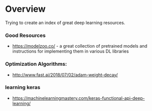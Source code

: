 # Overview

Trying to create an index of great deep learning resources.

### Good Resources
- https://modelzoo.co/ - a great collection of pretrained models and instructions for implementing them in various DL libraries


### Optimization Algorithms:
- http://www.fast.ai/2018/07/02/adam-weight-decay/


### learning keras
- https://machinelearningmastery.com/keras-functional-api-deep-learning/
